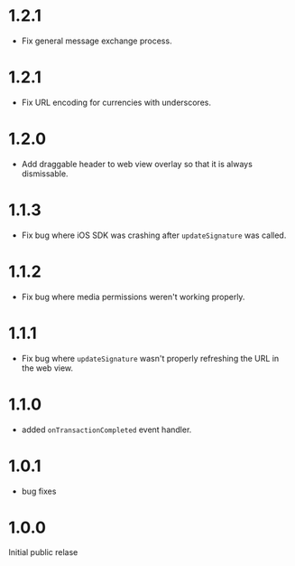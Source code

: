 # 1.2.1

- Fix general message exchange process.

# 1.2.1

- Fix URL encoding for currencies with underscores.

# 1.2.0

- Add draggable header to web view overlay so that it is always dismissable.

# 1.1.3

- Fix bug where iOS SDK was crashing after `updateSignature` was called.

# 1.1.2

- Fix bug where media permissions weren't working properly.

# 1.1.1

- Fix bug where `updateSignature` wasn't properly refreshing the URL in the web view.

# 1.1.0

- added `onTransactionCompleted` event handler.

# 1.0.1

- bug fixes

# 1.0.0

Initial public relase
